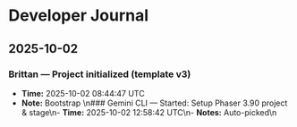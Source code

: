 # Developer Journal

## 2025-10-02
### Brittan — Project initialized (template v3)
- **Time:** 2025-10-02 08:44:47 UTC
- **Note:** Bootstrap
\n### Gemini CLI — Started: Setup Phaser 3.90 project & stage\n- **Time:** 2025-10-02 12:58:42 UTC\n- **Notes:** Auto-picked\n